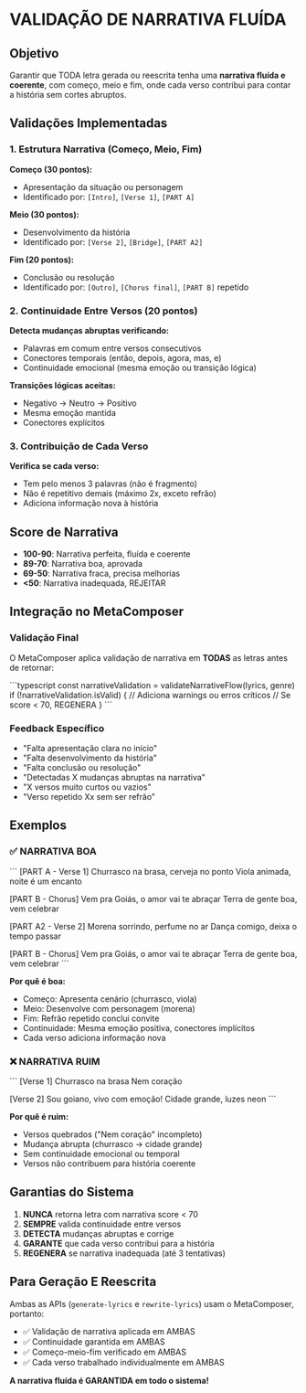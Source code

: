 # VALIDAÇÃO DE NARRATIVA FLUÍDA

## Objetivo

Garantir que TODA letra gerada ou reescrita tenha uma **narrativa fluída e coerente**, com começo, meio e fim, onde cada verso contribui para contar a história sem cortes abruptos.

## Validações Implementadas

### 1. Estrutura Narrativa (Começo, Meio, Fim)

**Começo (30 pontos):**
- Apresentação da situação ou personagem
- Identificado por: `[Intro]`, `[Verse 1]`, `[PART A]`

**Meio (30 pontos):**
- Desenvolvimento da história
- Identificado por: `[Verse 2]`, `[Bridge]`, `[PART A2]`

**Fim (20 pontos):**
- Conclusão ou resolução
- Identificado por: `[Outro]`, `[Chorus final]`, `[PART B]` repetido

### 2. Continuidade Entre Versos (20 pontos)

**Detecta mudanças abruptas verificando:**
- Palavras em comum entre versos consecutivos
- Conectores temporais (então, depois, agora, mas, e)
- Continuidade emocional (mesma emoção ou transição lógica)

**Transições lógicas aceitas:**
- Negativo → Neutro → Positivo
- Mesma emoção mantida
- Conectores explícitos

### 3. Contribuição de Cada Verso

**Verifica se cada verso:**
- Tem pelo menos 3 palavras (não é fragmento)
- Não é repetitivo demais (máximo 2x, exceto refrão)
- Adiciona informação nova à história

## Score de Narrativa

- **100-90**: Narrativa perfeita, fluída e coerente
- **89-70**: Narrativa boa, aprovada
- **69-50**: Narrativa fraca, precisa melhorias
- **<50**: Narrativa inadequada, REJEITAR

## Integração no MetaComposer

### Validação Final

O MetaComposer aplica validação de narrativa em **TODAS** as letras antes de retornar:

\`\`\`typescript
const narrativeValidation = validateNarrativeFlow(lyrics, genre)
if (!narrativeValidation.isValid) {
  // Adiciona warnings ou erros críticos
  // Se score < 70, REGENERA
}
\`\`\`

### Feedback Específico

- "Falta apresentação clara no início"
- "Falta desenvolvimento da história"
- "Falta conclusão ou resolução"
- "Detectadas X mudanças abruptas na narrativa"
- "X versos muito curtos ou vazios"
- "Verso repetido Xx sem ser refrão"

## Exemplos

### ✅ NARRATIVA BOA

\`\`\`
[PART A - Verse 1]
Churrasco na brasa, cerveja no ponto
Viola animada, noite é um encanto

[PART B - Chorus]
Vem pra Goiás, o amor vai te abraçar
Terra de gente boa, vem celebrar

[PART A2 - Verse 2]
Morena sorrindo, perfume no ar
Dança comigo, deixa o tempo passar

[PART B - Chorus]
Vem pra Goiás, o amor vai te abraçar
Terra de gente boa, vem celebrar
\`\`\`

**Por quê é boa:**
- Começo: Apresenta cenário (churrasco, viola)
- Meio: Desenvolve com personagem (morena)
- Fim: Refrão repetido conclui convite
- Continuidade: Mesma emoção positiva, conectores implícitos
- Cada verso adiciona informação nova

### ❌ NARRATIVA RUIM

\`\`\`
[Verse 1]
Churrasco na brasa
Nem coração

[Verse 2]
Sou goiano, vivo com emoção!
Cidade grande, luzes neon
\`\`\`

**Por quê é ruim:**
- Versos quebrados ("Nem coração" incompleto)
- Mudança abrupta (churrasco → cidade grande)
- Sem continuidade emocional ou temporal
- Versos não contribuem para história coerente

## Garantias do Sistema

1. **NUNCA** retorna letra com narrativa score < 70
2. **SEMPRE** valida continuidade entre versos
3. **DETECTA** mudanças abruptas e corrige
4. **GARANTE** que cada verso contribui para a história
5. **REGENERA** se narrativa inadequada (até 3 tentativas)

## Para Geração E Reescrita

Ambas as APIs (`generate-lyrics` e `rewrite-lyrics`) usam o MetaComposer, portanto:

- ✅ Validação de narrativa aplicada em AMBAS
- ✅ Continuidade garantida em AMBAS
- ✅ Começo-meio-fim verificado em AMBAS
- ✅ Cada verso trabalhado individualmente em AMBAS

**A narrativa fluída é GARANTIDA em todo o sistema!**
